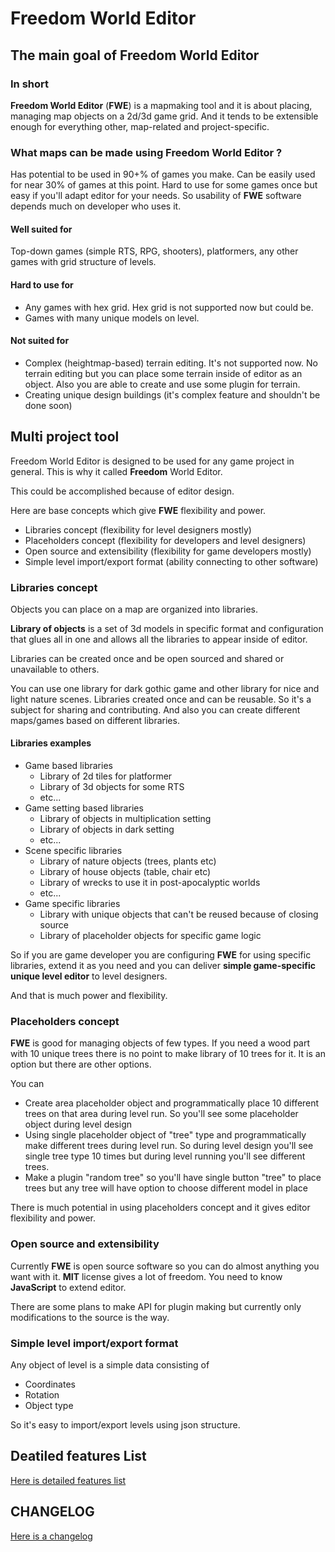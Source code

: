 
# Freedom World Editor

## The main goal of Freedom World Editor

### In short

**Freedom World Editor** (**FWE**) is a mapmaking tool and it is about placing, managing map objects on a 2d/3d game grid.
And it tends to be extensible enough for everything other, map-related and project-specific.

### What maps can be made using Freedom World Editor ?

Has potential to be used in 90+% of games you make.
Can be easily used for near 30% of games at this point.
Hard to use for some games once but easy if you'll adapt editor for your needs. So usability of **FWE** software depends much on developer who uses it.

#### Well suited for
Top-down games (simple RTS, RPG, shooters), platformers,
any other games with grid structure of levels.

#### Hard to use for
* Any games with hex grid. Hex grid is not supported now but could be.
* Games with many unique models on level.

#### Not suited for
* Complex (heightmap-based) terrain editing. It's not supported now. No terrain editing but you can place some terrain inside of editor as an object. Also you are able to create and use some plugin for terrain.
* Creating unique design buildings (it's complex feature and shouldn't be done soon)

## Multi project tool

Freedom World Editor is designed to be used for any game project in general.
This is why it called **Freedom** World Editor.

This could be accomplished because of editor design.

Here are base concepts which give **FWE** flexibility and power.

* Libraries concept (flexibility for level designers mostly)
* Placeholders concept (flexibility for developers and level designers)
* Open source and extensibility (flexibility for game developers mostly)
 * Simple level import/export format (ability connecting to other software)

### Libraries concept

Objects you can place on a map are organized into libraries.

**Library of objects** is a set of 3d models in specific format and configuration that glues all in one and allows all the libraries to appear inside of editor.

Libraries can be created once and be open sourced and shared or unavailable to others.

You can use one library for dark gothic game and other library for nice and light nature scenes. Libraries created once and can be reusable. So it's a subject for sharing and contributing. And also you can create different maps/games based on different libraries.

#### Libraries examples
* Game based libraries
	* Library of 2d tiles for platformer
	* Library of 3d objects for some RTS
	* etc...
* Game setting based libraries
	* Library of objects in multiplication setting
	* Library of objects in dark setting
	* etc...
* Scene specific libraries
	* Library of nature objects (trees, plants etc)
	* Library of house objects (table, chair etc)
	* Library of wrecks to use it in post-apocalyptic worlds
	* etc...
* Game specific libraries
	* Library with unique objects that can't be reused because of closing source
	* Library of placeholder objects for specific game logic

So if you are game developer you are configuring **FWE** for using specific libraries, extend it as you need and you can deliver **simple game-specific unique level editor** to level designers.

And that is much power and flexibility.

### Placeholders concept

**FWE** is good for managing objects of few types.  If you need a wood part with 10 unique trees there is no point to make library of 10 trees for it. It is an option but there are other options.

You can
* Create area placeholder object and programmatically place 10 different trees on that area during level run. So you'll see some placeholder object during level design
* Using single placeholder object of "tree" type and programmatically make different trees during level run. So during level design you'll see single tree type 10 times but during level running you'll see different trees.
* Make a plugin "random tree" so you'll have single button "tree" to place trees but any tree will have option to choose different model in place

There is much potential in using placeholders concept and it gives editor flexibility and power.

### Open source and extensibility

Currently **FWE** is open source software so you can do almost anything you want with it. **MIT** license gives a lot of freedom.
You need to know **JavaScript** to extend editor.

There are some plans to make API for plugin making but currently only modifications to the source is the way.

### Simple level import/export format
Any object of level is a simple data consisting of

* Coordinates
* Rotation
* Object type

So it's easy to import/export levels using json structure.

## Deatiled features List

[Here is detailed features list](FEATURES.md)

## CHANGELOG

[Here is a changelog](CHANGELOG.md)
